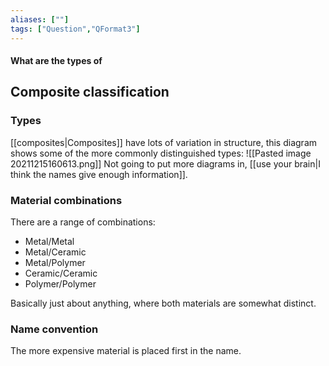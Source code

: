 ```yaml
---
aliases: [""]
tags: ["Question","QFormat3"]
---
```


#### What are the types of
## Composite classification
### Types
[[composites|Composites]] have lots of variation in structure, this diagram shows some of the more commonly distinguished types:
![[Pasted image 20211215160613.png]]
Not going to put more diagrams in, [[use your brain|I think the names give enough information]].

### Material combinations
There are a range of combinations:
- Metal/Metal
- Metal/Ceramic
- Metal/Polymer
- Ceramic/Ceramic
- Polymer/Polymer

Basically just about anything, where both materials are somewhat distinct.

### Name convention
The more expensive material is placed first in the name.